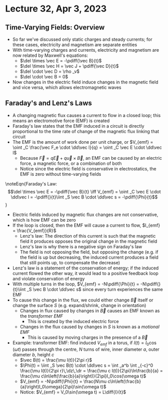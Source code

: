 # Lecture 32, Apr 3, 2023

## Time-Varying Fields: Overview

* So far we've discussed only static charges and steady currents; for these cases, electricity and magnetism are separate entities
* With time-varying charges and currents, electricity and magnetism are now related by Maxwell's equations:
	* $\del \times \vec E = -\pdiff{\vec B}{t}$
	* $\del \times \vec H = \vec J + \pdiff{\vec D}{t}$
	* $\del \cdot \vec D = \rho _v$
	* $\del \cdot \vec B = 0$
* Now changes in the electric field induce changes in the magnetic field and vice versa, which allows electromagnetic waves

## Faraday's and Lenz's Laws

* A changing magnetic flux causes a current to flow in a closed loop; this means an electromotive force (EMF) is created
* Faraday's law states that the EMF induced in a circuit is directly proportional to the time rate of change of the magnetic flux linking that circuit
* The EMF is the amount of work done per unit charge, or $V_{emf} = \oint _C \frac{\vec F_e \cdot \dd\vec l}{q} = \oint _C \vec E \cdot \dd\vec l$
	* Because $\vec F = q\vec E + q\vec u \times \vec B$, an EMF can be caused by an electric force, a magnetic force, or a combination of both
	* Notice since the electric field is conservative in electrostatics, the EMF is zero without time-varying fields

\noteEqn{Faraday's Law: $$\del \times \vec E = -\pdiff{\vec B}{t} \iff V_{emf} = \oint _C \vec E \cdot \dd\vec l = -\pdiff{}{t}\iint _S \vec B \cdot \dd\vec s = -\pdiff{\Phi}{t}$$}

* Electric fields induced by magnetic flux changes are not conservative, which is how EMF can be zero
* If the loop is closed, then the EMF will cause a current to flow, $I_{emf} = \frac{V_{emf}}{R}$
	* Lenz's law: The direction of this current is such that the magnetic field it produces opposes the original change in the magnetic field
	* Lenz's law is why there is a negative sign on Faraday's law
	* The field is not opposing the field, but opposing the change (e.g. if the field is up but decreasing, the induced current produces a field that still points up, to compensate the decrease)
* Lenz's law is a statement of the conservation of energy; if the induced current flowed the other way, it would lead to a positive feedback loop and violate conservation of energy
* With multiple turns in the loop, $V_{emf} = -N\pdiff{\Phi}{t} = -N\pdiff{}{t}\iint _S \vec B \cdot \dd\vec s$ since every turn experiences the same EMF
* To cause this change in the flux, we could either change $\vec B$ itself or change the surface $S$ (e.g. expand/shrink, change in orientation)
	* Changes in flux caused by changes in $\vec B$ causes an EMF known as the *transformer EMF*
		* This is created by the induced electric force
	* Changes in the flux caused by changes in $S$ is known as a *motional EMF*
		* This is caused by moving charges in the presence of a $\vec B$
* Example: transformer EMF: find induced $V_{emf}$ in a torus, if $I(t) = I_0\cos(\omega t)$ passes through the centre, $N$ turns of wire, inner diameter $a$, outer diameter $b$, height $c$
	* $\vec B(t) = \frac{\mu I(t)}{2\pi r}$
	* $\Phi(t) = \iint _S \vec B(t) \cdot \dd\vec s = \int _a^b \int _{-c}^0 \frac{\mu I(t)}{2\pi r}\,\dz\,\dr = \frac{\mu c I(t)}{2\pi}\ln\frac{b}{a} = \frac{\mu c\ln\left(\frac{b}{a}\right)}{2\pi}I_0\cos(\omega t)$
	* $V_{emf} = -N\pdiff{\Phi}{t} = \frac{N\mu c\ln\left(\frac{b}{a}\right)I_0\omega}{2\pi}\sin(\omega t)$
	* Notice: $V_{emf} = V_0\sin(\omega t) = L\diff{I}{t}$

